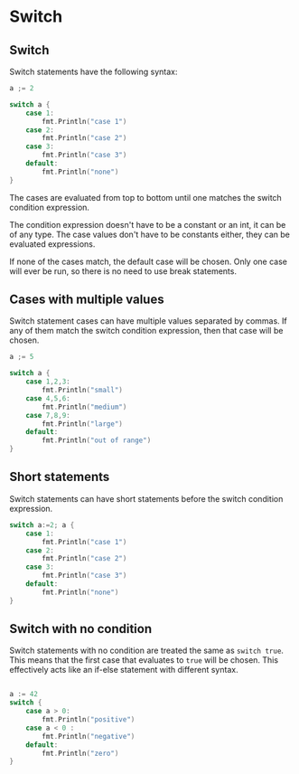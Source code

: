 # Switch

## Switch

Switch statements have the following syntax:

```go
a ;= 2

switch a {
    case 1:
        fmt.Println("case 1")
    case 2:
        fmt.Println("case 2")
    case 3:
        fmt.Println("case 3")
    default: 
        fmt.Println("none")
}
```

The cases are evaluated from top to bottom until one matches the switch condition expression. 

The condition expression doesn't have to be a constant or an int, it can be of any type. The case values don't have to be constants either, they can be evaluated expressions.

If none of the cases match, the default case will be chosen. Only one case will ever be run, so there is no need to use break statements. 

## Cases with multiple values

Switch statement cases can have multiple values separated by commas. If any of them match the switch condition expression, then that case will be chosen.

```go
a ;= 5

switch a {
    case 1,2,3:
        fmt.Println("small")
    case 4,5,6:
        fmt.Println("medium")
    case 7,8,9:
        fmt.Println("large")
    default: 
        fmt.Println("out of range")
}
```

## Short statements

Switch statements can have short statements before the switch condition expression.

```go
switch a:=2; a {
    case 1:
        fmt.Println("case 1")
    case 2:
        fmt.Println("case 2")
    case 3:
        fmt.Println("case 3")
    default: 
        fmt.Println("none")
}
```

## Switch with no condition

Switch statements with no condition are treated the same as `switch true`. This means that the first case that evaluates to `true` will be chosen. This effectively acts like an if-else statement with different syntax.

```go

a := 42 
switch {
    case a > 0:
        fmt.Println("positive")
    case a < 0 :
        fmt.Println("negative")
    default: 
        fmt.Println("zero")
}
```
